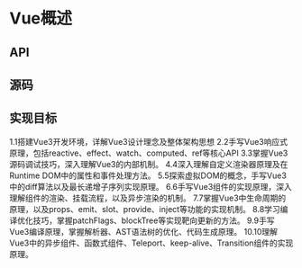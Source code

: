 # Vue概述

## API

## 源码

## 实现目标

1.1搭建Vue3开发环境，详解Vue3设计理念及整体架构思想
2.2手写Vue3响应式原理，包括reactive、effect、watch、computed、ref等核心API
3.3掌握Vue3源码调试技巧，深入理解Vue3的内部机制。
4.4深入理解自定义渲染器原理及在Runtime DOM中的属性和事件处理方法。
5.5探索虚拟DOM的概念，手写Vue3中的diff算法以及最长递增子序列实现原理。
6.6手写Vue3组件的实现原理，深入理解组件的渲染、挂载流程，以及异步渲染的机制。
7.7掌握Vue3中生命周期的原理，以及props、emit、slot、provide、inject等功能的实现机制。
8.8学习编译优化技巧，掌握patchFlags、blockTree等实现靶向更新的方法。
9.9手写Vue3编译原理，掌握解析器、AST语法树的优化、代码生成原理。
10.10理解Vue3中的异步组件、函数式组件、Teleport、keep-alive、Transition组件的实现原理。